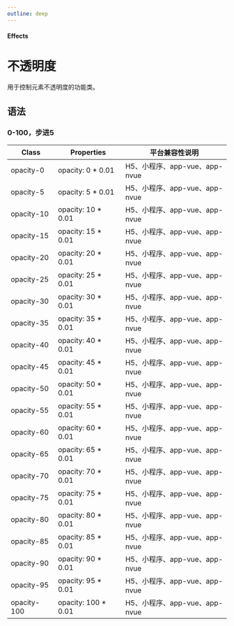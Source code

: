 ```yaml
---
outline: deep
---
```


#### <span class="text-lg text-gray-500 font-normal">Effects</span>

<div class="w-screen"></div>

# 不透明度
<space />
<a-typography-text>
    用于控制元素不透明度的功能类。
</a-typography-text>

<CssPrefix />

## 语法
### 0-100，步进5
| Class | Properties | 平台兼容性说明
| --- | --- | ---
| <a-link status="success">opacity-0</a-link> | <a-link>opacity: 0 * 0.01</a-link> | H5、小程序、app-vue、app-nvue
| <a-link status="success">opacity-5</a-link> | <a-link>opacity: 5 * 0.01</a-link> | H5、小程序、app-vue、app-nvue
| <a-link status="success">opacity-10</a-link> | <a-link>opacity: 10 * 0.01</a-link> | H5、小程序、app-vue、app-nvue
| <a-link status="success">opacity-15</a-link> | <a-link>opacity: 15 * 0.01</a-link> | H5、小程序、app-vue、app-nvue
| <a-link status="success">opacity-20</a-link> | <a-link>opacity: 20 * 0.01</a-link> | H5、小程序、app-vue、app-nvue
| <a-link status="success">opacity-25</a-link> | <a-link>opacity: 25 * 0.01</a-link> | H5、小程序、app-vue、app-nvue
| <a-link status="success">opacity-30</a-link> | <a-link>opacity: 30 * 0.01</a-link> | H5、小程序、app-vue、app-nvue
| <a-link status="success">opacity-35</a-link> | <a-link>opacity: 35 * 0.01</a-link> | H5、小程序、app-vue、app-nvue
| <a-link status="success">opacity-40</a-link> | <a-link>opacity: 40 * 0.01</a-link> | H5、小程序、app-vue、app-nvue
| <a-link status="success">opacity-45</a-link> | <a-link>opacity: 45 * 0.01</a-link> | H5、小程序、app-vue、app-nvue
| <a-link status="success">opacity-50</a-link> | <a-link>opacity: 50 * 0.01</a-link> | H5、小程序、app-vue、app-nvue
| <a-link status="success">opacity-55</a-link> | <a-link>opacity: 55 * 0.01</a-link> | H5、小程序、app-vue、app-nvue
| <a-link status="success">opacity-60</a-link> | <a-link>opacity: 60 * 0.01</a-link> | H5、小程序、app-vue、app-nvue
| <a-link status="success">opacity-65</a-link> | <a-link>opacity: 65 * 0.01</a-link> | H5、小程序、app-vue、app-nvue
| <a-link status="success">opacity-70</a-link> | <a-link>opacity: 70 * 0.01</a-link> | H5、小程序、app-vue、app-nvue
| <a-link status="success">opacity-75</a-link> | <a-link>opacity: 75 * 0.01</a-link> | H5、小程序、app-vue、app-nvue
| <a-link status="success">opacity-80</a-link> | <a-link>opacity: 80 * 0.01</a-link> | H5、小程序、app-vue、app-nvue
| <a-link status="success">opacity-85</a-link> | <a-link>opacity: 85 * 0.01</a-link> | H5、小程序、app-vue、app-nvue
| <a-link status="success">opacity-90</a-link> | <a-link>opacity: 90 * 0.01</a-link> | H5、小程序、app-vue、app-nvue
| <a-link status="success">opacity-95</a-link> | <a-link>opacity: 95 * 0.01</a-link> | H5、小程序、app-vue、app-nvue
| <a-link status="success">opacity-100</a-link> | <a-link>opacity: 100 * 0.01</a-link> | H5、小程序、app-vue、app-nvue